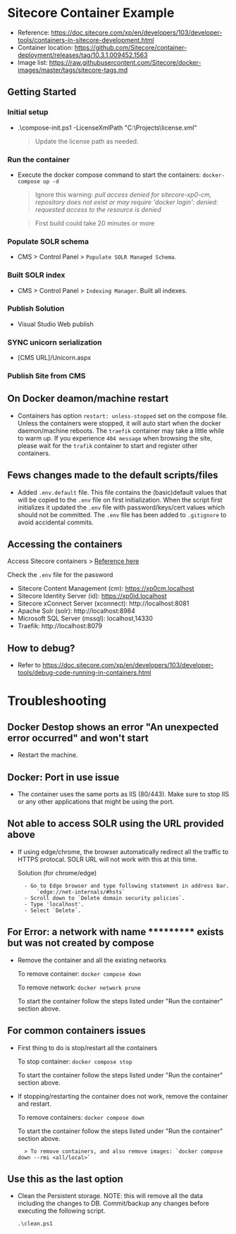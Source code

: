 # Sitecore Container Example

- Reference: https://doc.sitecore.com/xp/en/developers/103/developer-tools/containers-in-sitecore-development.html
- Container location: https://github.com/Sitecore/container-deployment/releases/tag/10.3.1.009452.1563
- Image list: https://raw.githubusercontent.com/Sitecore/docker-images/master/tags/sitecore-tags.md

## Getting Started

### Initial setup
- .\compose-init.ps1 -LicenseXmlPath "C:\Projects\license.xml"
    > Update the license path as needed.

### Run the container
- Execute the docker compose command to start the containers: `docker-compose up -d`
    > Ignore this warning: _pull access denied for sitecore-xp0-cm, repository does not exist or may require 'docker login': denied: requested access to the resource is denied_
    
    > First build could take 20 minutes or more

### Populate SOLR schema
- CMS > Control Panel > `Populate SOLR Managed Schema`.

### Built SOLR index
- CMS > Control Panel > `Indexing Manager`. Built all indexes.

### Publish Solution
- Visual Studio Web publish

### SYNC unicorn serialization
- [CMS URL]/Unicorn.aspx

### Publish Site from CMS

## On Docker deamon/machine restart
- Containers has option `restart: unless-stopped` set on the compose file. Unless the containers were stopped, it will auto start when the docker daemon/machine reboots. The `traefik` container may take a little while to warm up. If you experience `404 message` when browsing the site, please wait for the `trafik` container to start and register other containers.

## Fews changes made to the default scripts/files
- Added `.env.default` file. This file contains the (basic)default values that will be copied to the `.env` file on first initialization. When the script first initializes it updated the `.env` file with password/keys/cert values which should not be committed. The `.env` file has been added to `.gitignore` to avoid accidental commits.

## Accessing the containers
Access Sitecore containers > [Reference here](https://doc.sitecore.com/xp/en/developers/103/developer-tools/run-your-first-sitecore-instance.html#access-sitecore-containers)

Check the `.env` file for the password

- Sitecore Content Management (cm): https://xp0cm.localhost
- Sitecore Identity Server (id): https://xp0id.localhost
- Sitecore xConnect Server (xconnect): http://localhost:8081
- Apache Solr (solr): http://localhost:8984
- Microsoft SQL Server (mssql): localhost,14330
- Traefik: http://localhost:8079

## How to debug?
- Refer to https://doc.sitecore.com/xp/en/developers/103/developer-tools/debug-code-running-in-containers.html

# Troubleshooting
## Docker Destop shows an error "An unexpected error occurred" and won't start
- Restart the machine.

## Docker: Port in use issue
- The container uses the same ports as IIS (80/443). Make sure to stop IIS or any other applications that might be using the port.

## Not able to access SOLR using the URL provided above
- If using edge/chrome, the browser automatically redirect all the traffic to HTTPS protocal. SOLR URL will not work with this at this time.

    Solution (for chrome/edge)

        - Go to Edge browser and type following statement in address bar.
            `edge://net-internals/#hsts`
        - Scroll down to `Delete domain security policies`.
        - Type 'localhost'.
        - Select `Delete`.

## For Error: a network with name ********* exists but was not created by compose
- Remove the container and all the existing networks

    To remove container: `docker compose down`

    To remove network: `docker network prune`

    To start the container follow the steps listed under "Run the container" section above.

## For common containers issues
- First thing to do is stop/restart all the containers

    To stop container: `docker compose stop`

    To start the container follow the steps listed under "Run the container" section above.

- If stopping/restarting the container does not work, remove the container and restart.

    To remove containers: `docker compose down`

    To start the container follow the steps listed under "Run the container" section above.

        > To remove containers, and also remove images: `docker compose down --rmi <all/local>`

## Use this as the last option
- Clean the Persistent storage. NOTE: this will remove all the data including the changes to DB. Commit/backup any changes before executing the following script.

    `.\clean.ps1`

